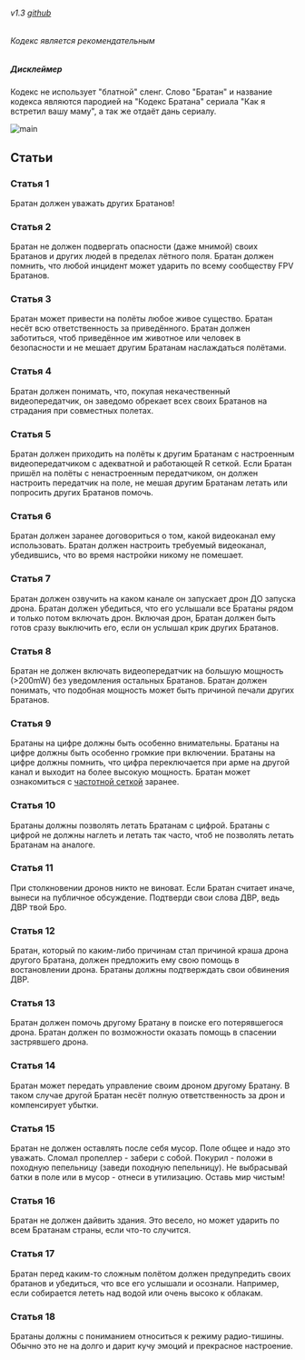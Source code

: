 ###### v1.3 [github](https://github.com/k4m454k/fpv_bro_codex)
###### Кодекс является рекомендательным

##### Дисклеймер
Кодекс не использует "блатной" сленг. Слово "Братан" и название кодекса являются пародией на "Кодекс Братана" сериала "Как я встретил вашу маму", а так же отдаёт дань сериалу.



![main](https://github.com/k4m454k/fpv_bro_codex/raw/main/img/main.png)

## Статьи

### Статья 1
Братан должен уважать других Братанов!

### Статья 2
Братан не должен подвергать опасности (даже мнимой) своих Братанов и других людей в пределах лётного поля. Братан должен помнить, что любой инцидент может ударить по всему сообществу FPV Братанов. 

### Статья 3
Братан может привести на полёты любое живое существо. Братан несёт всю ответственность за приведённого. Братан должен заботиться, чтоб приведённое им животное или человек в безопасности и не мешает другим Братанам наслаждаться полётами.

### Статья 4
Братан должен понимать, что, покупая некачественный видеопередатчик, он заведомо обрекает всех своих Братанов на страдания при совместных полетах.

### Статья 5
Братан должен приходить на полёты к другим Братанам с настроенным видеопередатчиком с адекватной и работающей R сеткой. Если Братан пришёл на полёты с ненастроенным передатчиком, он должен настроить передатчик на поле, не мешая другим Братанам летать или попросить других Братанов помочь.

### Статья 6
Братан должен заранее договориться о том, какой видеоканал ему использовать. Братан должен настроить требуемый видеоканал, убедившись, что во время настройки никому не помешает.

### Статья 7
Братан должен озвучить на каком канале он запускает дрон ДО запуска дрона. Братан должен убедиться, что его услышали все Братаны рядом и только потом включать дрон. 
Включая дрон, Братан должен быть готов сразу выключить его, если он услышал крик других Братанов.

### Статья 8
Братан не должен включать видеопередатчик на большую мощность (>200mW) без уведомления остальных Братанов. Братан должен понимать, что подобная мощность может быть причиной печали других Братанов.

### Статья 9
Братаны на цифре должны быть особенно внимательны. 
Братаны на цифре должны быть особенно громкие при включении. 
Братаны на цифре должны помнить, что цифра переключается при арме на другой канал и выходит на более высокую мощность. 
Братан может ознакомиться с [частотной сеткой](https://djifpv.ru/freq/) заранее.

### Статья 10
Братаны должны позволять летать Братанам с цифрой. Братаны с цифрой не должны наглеть и летать так часто, чтоб не позволять летать Братанам на аналоге. 

### Статья 11
При столкновении дронов никто не виноват. Если Братан считает иначе, вынеси на публичное обсуждение. Подтверди свои слова ДВР, ведь ДВР твой Бро.

### Статья 12
Братан, который по каким-либо причинам стал причиной краша дрона другого Братана, должен предложить ему свою помощь в востановлении дрона.
Братаны должны подтверждать свои обвинения ДВР.

### Статья 13
Братан должен помочь другому Братану в поиске его потерявшегося дрона. 
Братан должен по возможности оказать помощь в спасении застрявшего дрона.

### Статья 14
Братан может передать управление своим дроном другому Братану. В таком случае другой Братан несёт полную ответственность за дрон и компенсирует убытки.

### Статья 15
Братан не должен оставлять после себя мусор. Поле общее и надо это уважать. Сломал пропеллер - забери с собой. Покурил - положи в походную пепельницу (заведи походную пепельницу). Не выбрасывай батки в поле или  в мусор - отнеси в утилизацию. Оставь мир чистым!

### Статья 16
Братан не должен дайвить здания. Это весело, но может ударить по всем Братанам страны, если что-то случится. 

### Статья 17
Братан перед каким-то сложным полётом должен предупредить своих братанов и убедиться, что все его услышали и осознали. Например, если собирается лететь над водой или очень высоко к облакам. 

### Статья 18
Братаны должны с пониманием относиться к режиму радио-тишины. Обычно это не на долго и дарит кучу эмоций и прекрасное настроение.

<!-- Yandex.Metrika counter -->
<script type="text/javascript" >
   (function(m,e,t,r,i,k,a){m[i]=m[i]||function(){(m[i].a=m[i].a||[]).push(arguments)};
   m[i].l=1*new Date();k=e.createElement(t),a=e.getElementsByTagName(t)[0],k.async=1,k.src=r,a.parentNode.insertBefore(k,a)})
   (window, document, "script", "https://mc.yandex.ru/metrika/tag.js", "ym");

   ym(89129509, "init", {
        clickmap:true,
        trackLinks:true,
        accurateTrackBounce:true
   });
</script>
<noscript><div><img src="https://mc.yandex.ru/watch/89129509" style="position:absolute; left:-9999px;" alt="" /></div></noscript>
<!-- /Yandex.Metrika counter -->
